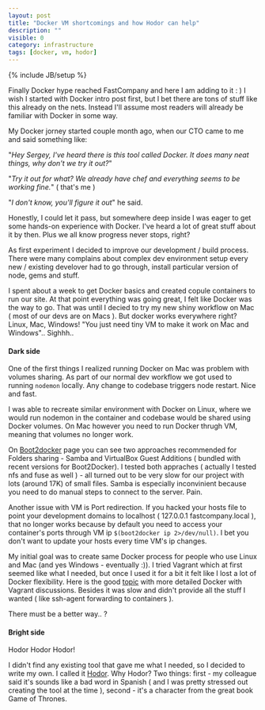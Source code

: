 ```yaml
---
layout: post
title: "Docker VM shortcomings and how Hodor can help"
description: ""
visible: 0
category: infrastructure 
tags: [docker, vm, hodor]
---
```

{% include JB/setup %}

Finally Docker hype reached FastCompany and here I am adding to it : ) I wish I started with Docker intro post first, but I bet there are tons of stuff like this already on the nets. Instead I'll assume most readers will already be familiar with Docker in some way.

My Docker jorney started couple month ago, when our CTO came to me and said something like: 

"*Hey Sergey, I've heard there is this tool called Docker. It does many neat things, why don't we try it out?*"

"*Try it out for what? We already have chef and everything seems to be working fine.*" ( that's me )

"*I don't know, you'll figure it out*" he said.

Honestly, I could let it pass, but somewhere deep inside I was eager to get some hands-on experience with Docker. I've heard a lot of great stuff about it by then. Plus we all know progress never stops, right?

As first experiment I decided to improve our development / build process. There were many complains about complex dev environment setup every new / existing develover had to go through, install particular version of node, gems and stuff.

I spent about a week to get Docker basics and created copule containers to run our site. At that point everything was going great, I felt like Docker was the way to go. That was until I decied to try my new shiny workflow on Mac ( most of our devs are on Macs ). But docker works everywhere right? Linux, Mac, Windows! "You just need tiny VM to make it work on Mac and Windows".. Sighhh..

#### Dark side

One of the first things I realized running Docker on Mac was problem with volumes sharing. As part of our normal dev workflow we got used to running `nodemon` locally. Any change to codebase triggers node restart. Nice and fast.

I was able to recreate similar environment with Docker on Linux, where we would run nodemon in the container and codebase would be shared using Docker volumes. On Mac however you need to run Docker thrugh VM, meaning that volumes no longer work.

On [Boot2docker](https://github.com/boot2docker/boot2docker) page you can see two approaches recommended for Folders sharing - Samba and VirtualBox Guest Additions ( bundled with recent versions for Boot2Docker). I tested both appraches ( actually I tested nfs and fuse as well ) - all turned out to be very slow for our project with lots (around 17K) of small files. Samba is especially inconvinient because you need to do manual steps to connect to the server. Pain.

Another issue with VM is Port redirection. If you hacked your hosts file to point your development domains to localhost ( 127.0.0.1 fastcompany.local ), that no longer works because by default you need to access your container's ports through VM ip `$(boot2docker ip 2>/dev/null)`. I bet you don't want to update your hosts every time VM's ip changes.

My initial goal was to create same Docker process for people who use Linux and Mac (and yes Windows - eventually :)). I tried Vagrant which at first seemed like what I needed, but once I used it for a bit it felt like I lost a lot of Docker flexibility. Here is the good [topic](http://stackoverflow.com/questions/16647069/should-i-use-vagrant-or-docker-io-for-creating-an-isolated-environment) with more detailed Docker with Vagrant discussions. Besides it was slow and didn't provide all the stuff I wanted ( like ssh-agent forwarding to containers ).

There must be a better way.. ?

#### Bright side

Hodor Hodor Hodor!

I didn't find any existing tool that gave me what I needed, so I decided to write my own. I called it [Hodor](https://github.com/gansbrest/hodor). Why Hodor? Two things: first - my colleague said it's sounds like a bad word in Spanish ( and I was pretty stressed out creating the tool at the time ), second - it's a character from the great book Game of Thrones.
